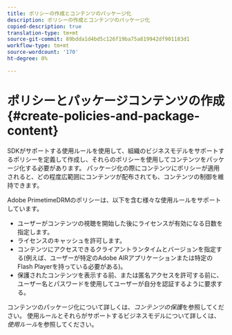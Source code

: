 ```yaml
---
title: ポリシーの作成とコンテンツのパッケージ化
description: ポリシーの作成とコンテンツのパッケージ化
copied-description: true
translation-type: tm+mt
source-git-commit: 89bdda1d4bd5c126f19ba75a819942df901183d1
workflow-type: tm+mt
source-wordcount: '170'
ht-degree: 0%

---
```



# ポリシーとパッケージコンテンツの作成{#create-policies-and-package-content}

SDKがサポートする使用ルールを使用して、組織のビジネスモデルをサポートするポリシーを定義して作成し、それらのポリシーを使用してコンテンツをパッケージ化する必要があります。 パッケージ化の際にコンテンツにポリシーが適用されると、どの程度広範囲にコンテンツが配布されても、コンテンツの制御を維持できます。

Adobe PrimetimeDRMのポリシーは、以下を含む様々な使用ルールをサポートしています。

* ユーザーがコンテンツの視聴を開始した後にライセンスが有効になる日数を指定します。
* ライセンスのキャッシュを許可します。
* コンテンツにアクセスできるクライアントランタイムとバージョンを指定する(例えば、ユーザーが特定のAdobe AIRアプリケーションまたは特定のFlash Playerを持っている必要がある)。
* 保護されたコンテンツを表示する前、または匿名アクセスを許可する前に、ユーザー名とパスワードを使用してユーザーが自分を認証するように要求する。

コンテンツのパッケージ化について詳しくは、*コンテンツの保護*&#x200B;を参照してください。 使用ルールとそれらがサポートするビジネスモデルについて詳しくは、*使用ルール*&#x200B;を参照してください。
